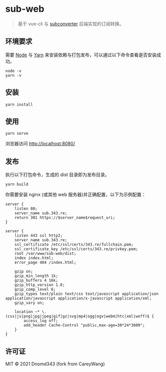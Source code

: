 # sub-web

> 基于 vue-cli 与 [subconverter](https://github.com/tindy2013/subconverter) 后端实现的订阅转换。

## 环境要求

需要 [Node](https://nodejs.org/zh-cn/) 与 [Yarn](https://legacy.yarnpkg.com/en/docs/install) 来安装依赖与打包发布，可以通过以下命令查看是否安装成功。

```shell
node -v
yarn -v
```

## 安装

```shell
yarn install
```

## 使用

```shell
yarn serve
```

浏览器访问 <http://localhost:8080/>

## 发布

执行以下打包命令，生成的 dist 目录即为发布目录。

```shell
yarn build
```

你需要安装 nginx (或其他 web 服务器)并正确配置，以下为示例配置：

```shell
server {
    listen 80;
    server_name sub.343.re;
    return 301 https://$server_name$request_uri;
}

server {
    listen 443 ssl http2;
    server_name sub.343.re;
    ssl_certificate /etc/ssl/certs/343.re/fullchain.pem;
    ssl_certificate_key /etc/ssl/certs/343.re/privkey.pem;
    root /var/www/sub-web/dist;
    index index.html;
    error_page 404 /index.html;

    gzip on;
    gzip_min_length 1k;
    gzip_buffers 4 16k;
    gzip_http_version 1.0;
    gzip_comp_level 6;
    gzip_types text/plain text/css text/javascript application/json application/javascript application/x-javascript application/xml;
    gzip_vary on;

    location ~* \.(css|js|png|jpg|jpeg|gif|gz|svg|mp4|ogg|ogv|webm|htc|xml|woff)$ {
        access_log off;
        add_header Cache-Control "public,max-age=30*24*3600";
    }
}
```

## 许可证

MIT © 2021 Dnomd343 (fork from CareyWang)
